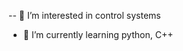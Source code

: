 -- 👀 I’m interested in control systems
- 🌱 I’m currently learning python, C++


<!---
Mrcl3/Mrcl3 is a ✨ special ✨ repository because its `README.md` (this file) appears on your GitHub profile.
You can click the Preview link to take a look at your changes.
--->
